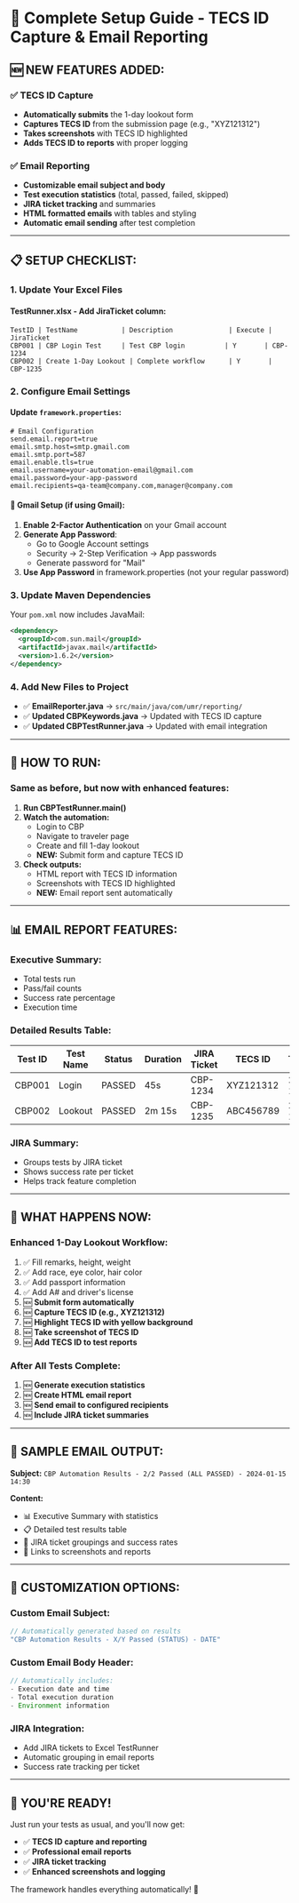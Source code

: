# 🎯 Complete Setup Guide - TECS ID Capture & Email Reporting

## 🆕 NEW FEATURES ADDED:

### ✅ TECS ID Capture
- **Automatically submits** the 1-day lookout form
- **Captures TECS ID** from the submission page (e.g., "XYZ121312")
- **Takes screenshots** with TECS ID highlighted
- **Adds TECS ID to reports** with proper logging

### ✅ Email Reporting
- **Customizable email subject and body**
- **Test execution statistics** (total, passed, failed, skipped)
- **JIRA ticket tracking** and summaries
- **HTML formatted emails** with tables and styling
- **Automatic email sending** after test completion

---

## 📋 SETUP CHECKLIST:

### 1. **Update Your Excel Files**

#### TestRunner.xlsx - Add JiraTicket column:
```
TestID | TestName           | Description              | Execute | JiraTicket
CBP001 | CBP Login Test     | Test CBP login          | Y       | CBP-1234
CBP002 | Create 1-Day Lookout | Complete workflow      | Y       | CBP-1235
```

### 2. **Configure Email Settings**

#### Update `framework.properties`:
```properties
# Email Configuration
send.email.report=true
email.smtp.host=smtp.gmail.com
email.smtp.port=587
email.enable.tls=true
email.username=your-automation-email@gmail.com
email.password=your-app-password
email.recipients=qa-team@company.com,manager@company.com
```

#### 🔧 Gmail Setup (if using Gmail):
1. **Enable 2-Factor Authentication** on your Gmail account
2. **Generate App Password**: 
   - Go to Google Account settings
   - Security → 2-Step Verification → App passwords
   - Generate password for "Mail"
3. **Use App Password** in framework.properties (not your regular password)

### 3. **Update Maven Dependencies**

Your `pom.xml` now includes JavaMail:
```xml
<dependency>
  <groupId>com.sun.mail</groupId>
  <artifactId>javax.mail</artifactId>
  <version>1.6.2</version>
</dependency>
```

### 4. **Add New Files to Project**

- ✅ **EmailReporter.java** → `src/main/java/com/umr/reporting/`
- ✅ **Updated CBPKeywords.java** → Updated with TECS ID capture
- ✅ **Updated CBPTestRunner.java** → Updated with email integration

---

## 🚀 HOW TO RUN:

### **Same as before, but now with enhanced features:**

1. **Run CBPTestRunner.main()**
2. **Watch the automation:**
   - Login to CBP
   - Navigate to traveler page
   - Create and fill 1-day lookout
   - **NEW:** Submit form and capture TECS ID
3. **Check outputs:**
   - HTML report with TECS ID information
   - Screenshots with TECS ID highlighted
   - **NEW:** Email report sent automatically

---

## 📊 EMAIL REPORT FEATURES:

### **Executive Summary:**
- Total tests run
- Pass/fail counts
- Success rate percentage
- Execution time

### **Detailed Results Table:**
| Test ID | Test Name | Status | Duration | JIRA Ticket | TECS ID | Timestamp | Failure Reason |
|---------|-----------|--------|----------|-------------|---------|-----------|----------------|
| CBP001  | Login     | PASSED | 45s      | CBP-1234    | XYZ121312 | 2024-01-15 14:30 | |
| CBP002  | Lookout   | PASSED | 2m 15s   | CBP-1235    | ABC456789 | 2024-01-15 14:32 | |

### **JIRA Summary:**
- Groups tests by JIRA ticket
- Shows success rate per ticket
- Helps track feature completion

---

## 🎯 WHAT HAPPENS NOW:

### **Enhanced 1-Day Lookout Workflow:**
1. ✅ Fill remarks, height, weight
2. ✅ Add race, eye color, hair color
3. ✅ Add passport information
4. ✅ Add A# and driver's license
5. 🆕 **Submit form automatically**
6. 🆕 **Capture TECS ID (e.g., XYZ121312)**
7. 🆕 **Highlight TECS ID with yellow background**
8. 🆕 **Take screenshot of TECS ID**
9. 🆕 **Add TECS ID to test reports**

### **After All Tests Complete:**
1. 🆕 **Generate execution statistics**
2. 🆕 **Create HTML email report**
3. 🆕 **Send email to configured recipients**
4. 🆕 **Include JIRA ticket summaries**

---

## 📧 SAMPLE EMAIL OUTPUT:

**Subject:** `CBP Automation Results - 2/2 Passed (ALL PASSED) - 2024-01-15 14:30`

**Content:**
- 📊 Executive Summary with statistics
- 📋 Detailed test results table
- 🎫 JIRA ticket groupings and success rates
- 📸 Links to screenshots and reports

---

## 🔧 CUSTOMIZATION OPTIONS:

### **Custom Email Subject:**
```java
// Automatically generated based on results
"CBP Automation Results - X/Y Passed (STATUS) - DATE"
```

### **Custom Email Body Header:**
```java
// Automatically includes:
- Execution date and time
- Total execution duration
- Environment information
```

### **JIRA Integration:**
- Add JIRA tickets to Excel TestRunner
- Automatic grouping in email reports
- Success rate tracking per ticket

---

## 🎉 YOU'RE READY!

Just run your tests as usual, and you'll now get:
- ✅ **TECS ID capture and reporting**
- ✅ **Professional email reports**
- ✅ **JIRA ticket tracking**
- ✅ **Enhanced screenshots and logging**

The framework handles everything automatically! 🚀